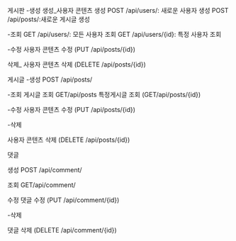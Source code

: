 게시판 -생성 생성_사용자 콘텐츠 생성 POST /api/users/: 새로운 사용자 생성 POST /api/posts/:새로운 게시글 생성

-조회 GET /api/users/: 모든 사용자 조회 GET /api/users/{id}: 특정 사용자 조회

-수정 사용자 콘텐츠 수정 (PUT /api/posts/{id})

삭제_ 사용자 콘텐츠 삭제 (DELETE /api/posts/{id})

게시글 -생성 POST /api/posts/

-조회 게시글 조회 GET/api/posts 특정게시글 조회 (GET/api/posts/{id})

-수정 사용자 콘텐츠 수정 (PUT /api/posts/{id})

-삭제

사용자 콘텐츠 삭제 (DELETE /api/posts/{id})

댓글

생성 POST /api/comment/

조회 GET/api/comment/

수정 댓글 수정 (PUT /api/comment/{id})

-삭제

댓글 삭제 (DELETE /api/comment/{id})
